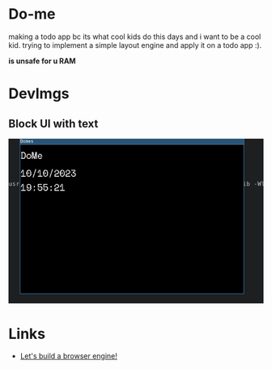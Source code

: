 # Do-me
making a todo app bc its what cool kids do this days and i want to be a cool kid.
trying to implement a simple layout engine and apply it on a todo app :).        

**is unsafe for u RAM**

# DevImgs
## Block UI with text
![text in blocks](dev-imgs/first.png)

# Links
-   [Let's build a browser engine!](https://limpet.net/mbrubeck/2014/08/08/toy-layout-engine-1.html)

